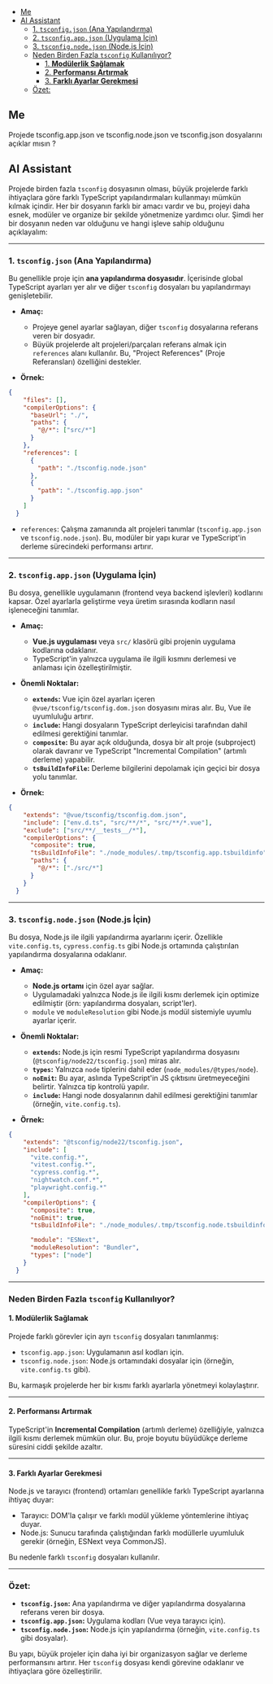 
- [Me](#me)
- [AI Assistant](#ai-assistant)
  - [1. `tsconfig.json` (Ana Yapılandırma)](#1-tsconfigjson-ana-yapılandırma)
  - [2. `tsconfig.app.json` (Uygulama İçin)](#2-tsconfigappjson-uygulama-i̇çin)
  - [3. `tsconfig.node.json` (Node.js İçin)](#3-tsconfignodejson-nodejs-i̇çin)
  - [Neden Birden Fazla `tsconfig` Kullanılıyor?](#neden-birden-fazla-tsconfig-kullanılıyor)
    - [1. **Modülerlik Sağlamak**](#1-modülerlik-sağlamak)
    - [2. **Performansı Artırmak**](#2-performansı-artırmak)
    - [3. **Farklı Ayarlar Gerekmesi**](#3-farklı-ayarlar-gerekmesi)
  - [Özet:](#özet)


## Me
Projede tsconfig.app.json ve tsconfig.node.json ve tsconfig.json dosyalarını açıklar mısın ?

## AI Assistant
Projede birden fazla `tsconfig` dosyasının olması, büyük projelerde farklı ihtiyaçlara göre farklı TypeScript yapılandırmaları kullanmayı mümkün kılmak içindir. Her bir dosyanın farklı bir amacı vardır ve bu, projeyi daha esnek, modüler ve organize bir şekilde yönetmenize yardımcı olur. Şimdi her bir dosyanın neden var olduğunu ve hangi işleve sahip olduğunu açıklayalım:

---

### 1. `tsconfig.json` (Ana Yapılandırma)
Bu genellikle proje için **ana yapılandırma dosyasıdır**. İçerisinde global TypeScript ayarları yer alır ve diğer `tsconfig` dosyaları bu yapılandırmayı genişletebilir.

- **Amaç:**
  - Projeye genel ayarlar sağlayan, diğer `tsconfig` dosyalarına referans veren bir dosyadır.
  - Büyük projelerde alt projeleri/parçaları referans almak için `references` alanı kullanılır. Bu, "Project References" (Proje Referansları) özelliğini destekler.

- **Örnek:**
```json
{
    "files": [],
    "compilerOptions": {
      "baseUrl": "./",
      "paths": {
        "@/*": ["src/*"]
      }
    },
    "references": [
      {
        "path": "./tsconfig.node.json"
      },
      {
        "path": "./tsconfig.app.json"
      }
    ]
  }
```

  - `references`: Çalışma zamanında alt projeleri tanımlar (`tsconfig.app.json` ve `tsconfig.node.json`). Bu, modüler bir yapı kurar ve TypeScript'in derleme sürecindeki performansı artırır.

---

### 2. `tsconfig.app.json` (Uygulama İçin)
Bu dosya, genellikle uygulamanın (frontend veya backend işlevleri) kodlarını kapsar. Özel ayarlarla geliştirme veya üretim sırasında kodların nasıl işleneceğini tanımlar.

- **Amaç:**
  - **Vue.js uygulaması** veya `src/` klasörü gibi projenin uygulama kodlarına odaklanır.
  - TypeScript'in yalnızca uygulama ile ilgili kısmını derlemesi ve anlaması için özelleştirilmiştir.

- **Önemli Noktalar:**
  - **`extends`:** Vue için özel ayarları içeren `@vue/tsconfig/tsconfig.dom.json` dosyasını miras alır. Bu, Vue ile uyumluluğu artırır.
  - **`include`:** Hangi dosyaların TypeScript derleyicisi tarafından dahil edilmesi gerektiğini tanımlar.
  - **`composite`:** Bu ayar açık olduğunda, dosya bir alt proje (subproject) olarak davranır ve TypeScript "Incremental Compilation" (artımlı derleme) yapabilir.
  - **`tsBuildInfoFile`:** Derleme bilgilerini depolamak için geçici bir dosya yolu tanımlar.

- **Örnek:**
```json
{
    "extends": "@vue/tsconfig/tsconfig.dom.json",
    "include": ["env.d.ts", "src/**/*", "src/**/*.vue"],
    "exclude": ["src/**/__tests__/*"],
    "compilerOptions": {
      "composite": true,
      "tsBuildInfoFile": "./node_modules/.tmp/tsconfig.app.tsbuildinfo",
      "paths": {
        "@/*": ["./src/*"]
      }
    }
  }
```

---

### 3. `tsconfig.node.json` (Node.js İçin)
Bu dosya, Node.js ile ilgili yapılandırma ayarlarını içerir. Özellikle `vite.config.ts`, `cypress.config.ts` gibi Node.js ortamında çalıştırılan yapılandırma dosyalarına odaklanır.

- **Amaç:**
  - **Node.js ortamı** için özel ayar sağlar.
  - Uygulamadaki yalnızca Node.js ile ilgili kısmı derlemek için optimize edilmiştir (örn: yapılandırma dosyaları, script'ler).
  - `module` ve `moduleResolution` gibi Node.js modül sistemiyle uyumlu ayarlar içerir.

- **Önemli Noktalar:**
  - **`extends`:** Node.js için resmi TypeScript yapılandırma dosyasını (`@tsconfig/node22/tsconfig.json`) miras alır.
  - **`types`:** Yalnızca `node` tiplerini dahil eder (`node_modules/@types/node`).
  - **`noEmit`:** Bu ayar, aslında TypeScript'in JS çıktısını üretmeyeceğini belirtir. Yalnızca tip kontrolü yapılır.
  - **`include`:** Hangi node dosyalarının dahil edilmesi gerektiğini tanımlar (örneğin, `vite.config.ts`).

- **Örnek:**
```json
{
    "extends": "@tsconfig/node22/tsconfig.json",
    "include": [
      "vite.config.*",
      "vitest.config.*",
      "cypress.config.*",
      "nightwatch.conf.*",
      "playwright.config.*"
    ],
    "compilerOptions": {
      "composite": true,
      "noEmit": true,
      "tsBuildInfoFile": "./node_modules/.tmp/tsconfig.node.tsbuildinfo",

      "module": "ESNext",
      "moduleResolution": "Bundler",
      "types": ["node"]
    }
  }
```


---

### Neden Birden Fazla `tsconfig` Kullanılıyor?

#### 1. **Modülerlik Sağlamak**
Projede farklı görevler için ayrı `tsconfig` dosyaları tanımlanmış:
- `tsconfig.app.json`: Uygulamanın asıl kodları için.
- `tsconfig.node.json`: Node.js ortamındaki dosyalar için (örneğin, `vite.config.ts` gibi).

Bu, karmaşık projelerde her bir kısmı farklı ayarlarla yönetmeyi kolaylaştırır.

---

#### 2. **Performansı Artırmak**
TypeScript'in **Incremental Compilation** (artımlı derleme) özelliğiyle, yalnızca ilgili kısmı derlemek mümkün olur. Bu, proje boyutu büyüdükçe derleme süresini ciddi şekilde azaltır. 

---

#### 3. **Farklı Ayarlar Gerekmesi**
Node.js ve tarayıcı (frontend) ortamları genellikle farklı TypeScript ayarlarına ihtiyaç duyar:
- Tarayıcı: DOM'la çalışır ve farklı modül yükleme yöntemlerine ihtiyaç duyar.
- Node.js: Sunucu tarafında çalıştığından farklı modüllerle uyumluluk gerekir (örneğin, ESNext veya CommonJS).

Bu nedenle farklı `tsconfig` dosyaları kullanılır.

---

### Özet:
- **`tsconfig.json`:** Ana yapılandırma ve diğer yapılandırma dosyalarına referans veren bir dosya.
- **`tsconfig.app.json`:** Uygulama kodları (Vue veya tarayıcı için).
- **`tsconfig.node.json`:** Node.js için yapılandırma (örneğin, `vite.config.ts` gibi dosyalar).

Bu yapı, büyük projeler için daha iyi bir organizasyon sağlar ve derleme performansını artırır. Her `tsconfig` dosyası kendi görevine odaklanır ve ihtiyaçlara göre özelleştirilir.

